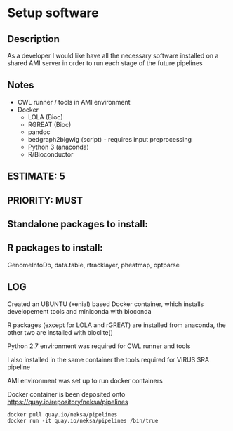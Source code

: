 # Setup software

## Description
As a developer I would like have all the necessary software installed on a shared AMI server in order to run each stage of the future pipelines

## Notes
 - CWL runner / tools in AMI environment
 - Docker
    - LOLA (Bioc)
    - RGREAT (Bioc)
    - pandoc
    - bedgraph2bigwig (script) - requires input preprocessing
    - Python 3 (anaconda)
    - R/Bioconductor

## ESTIMATE: 5
## PRIORITY: MUST

## Standalone packages to install:

## R packages to install:

GenomeInfoDb, data.table, rtracklayer, pheatmap, optparse

## LOG

Created an UBUNTU (xenial) based Docker container, which installs developement tools and miniconda with bioconda

R packages (except for LOLA and rGREAT) are installed from anaconda, the other two are installed with bioclite()

Python 2.7 environment was required for CWL runner and tools

I also installed in the same container the tools required for VIRUS SRA pipeline

AMI environment was set up to run docker containers

Docker container is been deposited onto https://quay.io/repository/neksa/pipelines

    docker pull quay.io/neksa/pipelines
    docker run -it quay.io/neksa/pipelines /bin/true

